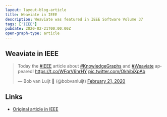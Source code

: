 ```yaml
---
layout: layout-blog-article
title: Weaviate in IEEE
description: Weaviate was featured in IEEE Software Volume 37
tags: ['IEEE']
pubdate: 2020-02-21T00:00:00Z
open-graph-type: article
---
```


## Weaviate in IEEE

<blockquote class="twitter-tweet"><p lang="en" dir="ltr">Today the <a href="https://twitter.com/hashtag/IEEE?src=hash&amp;ref_src=twsrc%5Etfw">#IEEE</a> article about <a href="https://twitter.com/hashtag/KnowledgeGraphs?src=hash&amp;ref_src=twsrc%5Etfw">#KnowledgeGraphs</a> and <a href="https://twitter.com/hashtag/Weaviate?src=hash&amp;ref_src=twsrc%5Etfw">#Weaviate</a> appeared! <a href="https://t.co/WFqrV6hrHY">https://t.co/WFqrV6hrHY</a> <a href="https://t.co/OkhibiXpAb">pic.twitter.com/OkhibiXpAb</a></p>&mdash; Bob van Luijt 🙏 (@bobvanluijt) <a href="https://twitter.com/bobvanluijt/status/1230928018488594433?ref_src=twsrc%5Etfw">February 21, 2020</a></blockquote> <script async src="https://platform.twitter.com/widgets.js" charset="utf-8"></script>

## Links

- [Original article in IEEE](https://ieeexplore.ieee.org/document/8994851/)